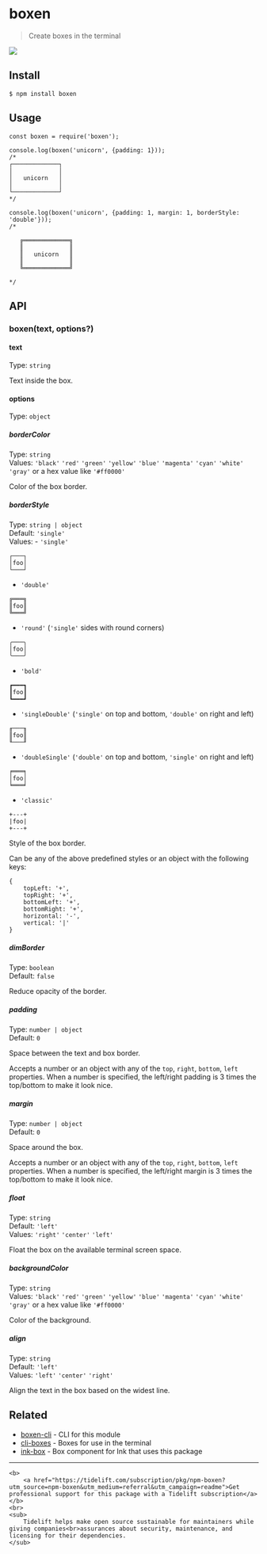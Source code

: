 boxen
=====

> Create boxes in the terminal

![](screenshot.png)

Install
-------

    $ npm install boxen

Usage
-----

    const boxen = require('boxen');

    console.log(boxen('unicorn', {padding: 1}));
    /*
    ┌─────────────┐
    │             │
    │   unicorn   │
    │             │
    └─────────────┘
    */

    console.log(boxen('unicorn', {padding: 1, margin: 1, borderStyle: 'double'}));
    /*

       ╔═════════════╗
       ║             ║
       ║   unicorn   ║
       ║             ║
       ╚═════════════╝

    */

API
---

### boxen(text, options?)

#### text

Type: `string`

Text inside the box.

#### options

Type: `object`

##### borderColor

Type: `string`  
Values: `'black'` `'red'` `'green'` `'yellow'` `'blue'` `'magenta'` `'cyan'` `'white'` `'gray'` or a hex value like `'#ff0000'`

Color of the box border.

##### borderStyle

Type: `string | object`  
Default: `'single'`  
Values: - `'single'`

    ┌───┐
    │foo│
    └───┘

-   `'double'`

<!-- -->

    ╔═══╗
    ║foo║
    ╚═══╝

-   `'round'` (`'single'` sides with round corners)

<!-- -->

    ╭───╮
    │foo│
    ╰───╯

-   `'bold'`

<!-- -->

    ┏━━━┓
    ┃foo┃
    ┗━━━┛

-   `'singleDouble'` (`'single'` on top and bottom, `'double'` on right and left)

<!-- -->

    ╓───╖
    ║foo║
    ╙───╜

-   `'doubleSingle'` (`'double'` on top and bottom, `'single'` on right and left)

<!-- -->

    ╒═══╕
    │foo│
    ╘═══╛

-   `'classic'`

<!-- -->

    +---+
    |foo|
    +---+

Style of the box border.

Can be any of the above predefined styles or an object with the following keys:

    {
        topLeft: '+',
        topRight: '+',
        bottomLeft: '+',
        bottomRight: '+',
        horizontal: '-',
        vertical: '|'
    }

##### dimBorder

Type: `boolean`  
Default: `false`

Reduce opacity of the border.

##### padding

Type: `number | object`  
Default: `0`

Space between the text and box border.

Accepts a number or an object with any of the `top`, `right`, `bottom`, `left` properties. When a number is specified, the left/right padding is 3 times the top/bottom to make it look nice.

##### margin

Type: `number | object`  
Default: `0`

Space around the box.

Accepts a number or an object with any of the `top`, `right`, `bottom`, `left` properties. When a number is specified, the left/right margin is 3 times the top/bottom to make it look nice.

##### float

Type: `string`  
Default: `'left'`  
Values: `'right'` `'center'` `'left'`

Float the box on the available terminal screen space.

##### backgroundColor

Type: `string`  
Values: `'black'` `'red'` `'green'` `'yellow'` `'blue'` `'magenta'` `'cyan'` `'white'` `'gray'` or a hex value like `'#ff0000'`

Color of the background.

##### align

Type: `string`  
Default: `'left'`  
Values: `'left'` `'center'` `'right'`

Align the text in the box based on the widest line.

Related
-------

-   [boxen-cli](https://github.com/sindresorhus/boxen-cli) - CLI for this module
-   [cli-boxes](https://github.com/sindresorhus/cli-boxes) - Boxes for use in the terminal
-   [ink-box](https://github.com/sindresorhus/ink-box) - Box component for Ink that uses this package

------------------------------------------------------------------------

    <b>
        <a href="https://tidelift.com/subscription/pkg/npm-boxen?utm_source=npm-boxen&utm_medium=referral&utm_campaign=readme">Get professional support for this package with a Tidelift subscription</a>
    </b>
    <br>
    <sub>
        Tidelift helps make open source sustainable for maintainers while giving companies<br>assurances about security, maintenance, and licensing for their dependencies.
    </sub>
